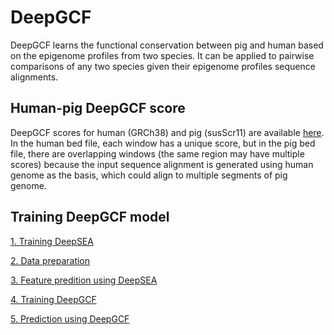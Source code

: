 # DeepGCF

DeepGCF learns the functional conservation between pig and human based on the epigenome profiles from two species. It can be applied to pairwise comparisons of any two species given their epigenome profiles sequence alignments.

## Human-pig DeepGCF score

DeepGCF scores for human (GRCh38) and pig (susScr11) are available [here](https://farm.cse.ucdavis.edu/~liangend/DeepGCF/). In the human bed file, each window has a unique score, but in the pig bed file, there are overlapping windows (the same region may have multiple scores) because the input sequence alignment is generated using human genome as the basis, which could align to multiple segments of pig genome.

## Training DeepGCF model

[1. Training DeepSEA](https://github.com/liangend/DeepGCF/tree/main/tutorial/1_train_deepsea.md)

[2. Data preparation](https://github.com/liangend/DeepGCF/tree/main/tutorial/2_data_prep.md)

[3. Feature predition using DeepSEA](https://github.com/liangend/DeepGCF/tree/main/tutorial/3_pred_deepsea.md)

[4. Training DeepGCF](https://github.com/liangend/DeepGCF/tree/main/tutorial/4_train_deepgcf.md)

[5. Prediction using DeepGCF](https://github.com/liangend/DeepGCF/tree/main/tutorial/5_pred_deepgcf.md)

